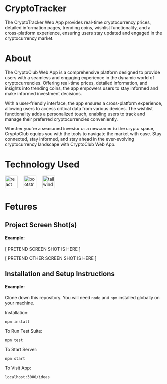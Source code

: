 # CryptoTracker

The CryptoTracker Web App provides real-time cryptocurrency prices, detailed information pages, trending coins, wishlist functionality, and a cross-platform experience, ensuring users stay updated and engaged in the cryptocurrency market.

# About 
The CryptoClub Web App is a comprehensive platform designed to provide users with a seamless and engaging experience in the dynamic world of cryptocurrencies. Offering real-time prices, detailed information, and insights into trending coins, the app empowers users to stay informed and make informed investment decisions.

With a user-friendly interface, the app ensures a cross-platform experience, allowing users to access critical data from various devices. The wishlist functionality adds a personalized touch, enabling users to track and manage their preferred cryptocurrencies conveniently.

Whether you're a seasoned investor or a newcomer to the crypto space, CryptoClub equips you with the tools to navigate the market with ease. Stay connected, stay informed, and stay ahead in the ever-evolving cryptocurrency landscape with CryptoClub Web App.

# Technology Used

<div align="left">
 
 
  <img src="https://cdn.jsdelivr.net/gh/devicons/devicon/icons/react/react-original.svg" height="40" alt="react logo"  />
  <img width="12" />
  <img src="https://cdn.jsdelivr.net/gh/devicons/devicon/icons/bootstrap/bootstrap-original.svg" height="40" alt="bootstrap logo"  />
  <img width="12" />
  <img src="[https://cdn.jsdelivr.net/gh/devicons/devicon/icons/tailwindcss/tailwindcss-original-wordmark.svg](https://www.pngegg.com/en/png-dqpxs)" height="40" alt="tailwindcss logo"  />
  <img width="12" />
 
</div>


# Fetures


## Project Screen Shot(s)

#### Example:   

[ PRETEND SCREEN SHOT IS HERE ]

[ PRETEND OTHER SCREEN SHOT IS HERE ]

## Installation and Setup Instructions

#### Example:  

Clone down this repository. You will need `node` and `npm` installed globally on your machine.  

Installation:

`npm install`  

To Run Test Suite:  

`npm test`  

To Start Server:

`npm start`  

To Visit App:

`localhost:3000/ideas`  

